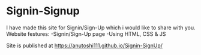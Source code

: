 # Signin-Signup
I have made this site for Signin/Sign-Up which i would like to share with you.
Website festures: 
-Signin/Sign-Up page
-Using HTML, CSS & JS

 Site is published at  https://anutoshi111.github.io/Signin-SignUp/


